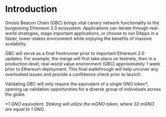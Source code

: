 # Introduction

Gnosis Beacon Chain (GBC) brings vital canary network functionality to the burgeoning Ethereum 2.0 ecosystem. Applications can iterate through real-world strategies, stage important applications, or choose to run DApps in a faster, lower-stakes environment while enjoying the benefits of massive scalability.

GBC will serve as a final frontrunner prior to important Ethereum 2.0 updates. For example, the merge will first take place on testnets, then in a production-level, real-world value environment (GBC) approximately 1 week prior to Ethereum deployment. This final walkthrough will help uncover any overlooked issues and provide a confidence check prior to launch.

Validating GBC will only require the equivalent of a single GNO token\*, opening up validation opportunities for a diverse group of individuals across the globe.

_\*1 GNO equivalent. Staking will utilize the mGNO token, where 32 mGNO are equal to 1 GNO._



